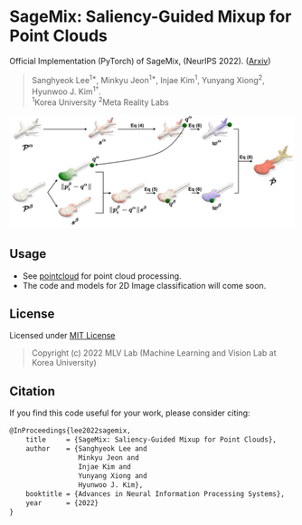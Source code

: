 # SageMix: Saliency-Guided Mixup for Point Clouds
Official Implementation (PyTorch) of SageMix, (NeurIPS 2022). ([Arxiv](https://arxiv.org/abs/2210.06944))
> Sanghyeok Lee<sup>1*</sup>, Minkyu Jeon<sup>1*</sup>, Injae Kim<sup>1</sup>, Yunyang Xiong<sup>2</sup>, Hyunwoo J. Kim<sup>1†</sup>.  
> <sup>1</sup>Korea University <sup>2</sup>Meta Reality Labs

![PointWOLF_main](assets/figure_main.jpg)

## Usage
- See [pointcloud](https://github.com/mlvlab/SageMix/tree/main/pointcloud) for point cloud processing.
- The code and models for 2D Image classification will come soon.

## License
Licensed under [MIT License](https://github.com/mlvlab/SageMix/blob/main/LICENSE)
> Copyright (c) 2022 MLV Lab (Machine Learning and Vision Lab at Korea University)

## Citation
If you find this code useful for your work, please consider citing:
```
@InProceedings{lee2022sagemix,
    title     = {SageMix: Saliency-Guided Mixup for Point Clouds},
    author    = {Sanghyeok Lee and 
                 Minkyu Jeon and
                 Injae Kim and 
                 Yunyang Xiong and 
                 Hyunwoo J. Kim},
    booktitle = {Advances in Neural Information Processing Systems},
    year      = {2022}
}
```
